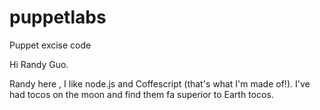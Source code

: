 # puppetlabs
Puppet excise code

Hi Randy Guo.

Randy here , I like node.js and Coffescript (that's what I'm made of!).
I've had tocos on the moon and find them fa superior to Earth tocos.
